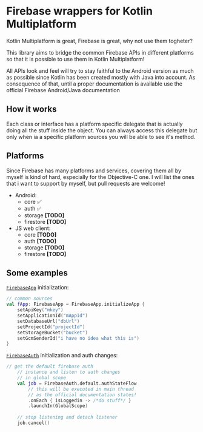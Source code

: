 # Firebase wrappers for Kotlin Multiplatform
Kotlin Multiplatform is great, Firebase is great, why not use them togheter?

This library aims to bridge the common Firebase APIs in different platforms so that it is possible to use them in Kotlin Multiplatform!

All APIs look and feel will try to stay faithful to the Android version as much as possible since Kotlin has been created mostly with Java into account. As consequence of that, until a proper documentation is available use the official Firebase Android/Java documentation

## How it works
Each class or interface has a platform specific delegate that is actually doing all the stuff inside the object. You can always access this delegate but only when ia a specific platform sources you will be able to see it's method.

## Platforms
Since Firebase has many platforms and services, covering them all by myself is kind of hard, especially for the Objective-C one. I will list the ones that i want to support by myself, but pull requests are welcome! 
 - Android:
   - core ✅
   - auth ✅
   - storage **[TODO]**
   - firestore **[TODO]**
 - JS web client:
   - core **[TODO]**
   - auth **[TODO]**
   - storage **[TODO]**
   - firestore **[TODO]**
   
## Some examples
[`FirebaseApp`]() initialization:
```kotlin
// common sources
val fApp: FirebaseApp = FirebaseApp.initializeApp {
    setApiKey("mkey")
    setApplicationId("mAppId")
    setDatabaseUrl("dbUrl")
    setProjectId("projectId")
    setStorageBucket("bucket")
    setGcmSenderId("i have no idea what this is")
}
```
[`FirebaseAuth`]() initialization and auth changes:
```kotlin
// get the default firebase auth 
    // instance and listen to auth changes
    // in global scope
    val job = FirebaseAuth.default.authStateFlow
        // this will be executed in main thread 
        // as the official documentation states!        
        .onEach { isLoggedin -> /*do stuff*/ }
        .launchIn(GlobalScope)
    
    // stop listening and detach listener
    job.cancel()
```
